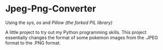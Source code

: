 # Jpeg-Png-Converter

Using the *sys*, *os* and *Pillow (the forked PIL library)*

A little project to try out my Python programming skills. This project essentially changes the format of some pokemon images from the .JPEG format to the .PNG format.
